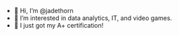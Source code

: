 - 👋 Hi, I’m @jadethorn
- 👀 I’m interested in data analytics, IT, and video games.
- 🌱 I just got my A+ certification!

<!---
jadethorn/jadethorn is a ✨ special ✨ repository because its `README.md` (this file) appears on your GitHub profile.
You can click the Preview link to take a look at your changes.
--->
